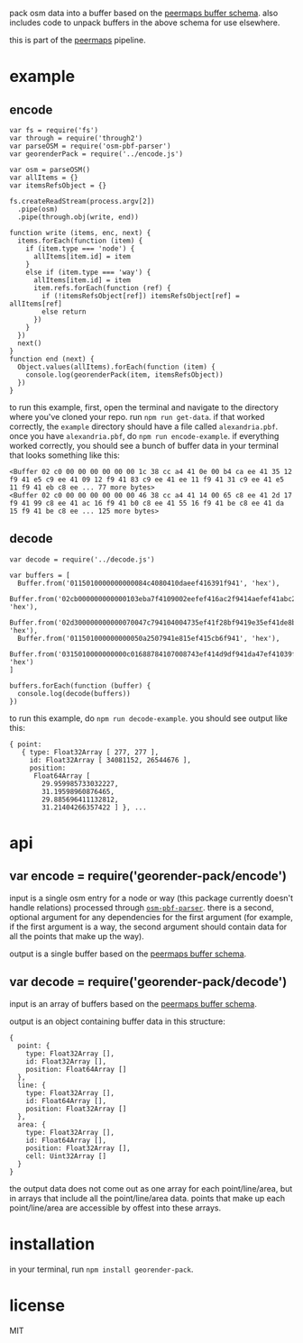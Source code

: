 pack osm data into a buffer based on the [peermaps buffer
schema](https://github.com/peermaps/docs/blob/master/bufferschema.md). also includes
code to unpack buffers in the above schema for use elsewhere.

this is part of the [peermaps](https://github.com/peermaps/) pipeline.

# example

## encode

```
var fs = require('fs')
var through = require('through2')
var parseOSM = require('osm-pbf-parser')
var georenderPack = require('../encode.js')
 
var osm = parseOSM()
var allItems = {}
var itemsRefsObject = {}

fs.createReadStream(process.argv[2])
  .pipe(osm)
  .pipe(through.obj(write, end))

function write (items, enc, next) {
  items.forEach(function (item) {
    if (item.type === 'node') {
      allItems[item.id] = item
    }
    else if (item.type === 'way') {
      allItems[item.id] = item
      item.refs.forEach(function (ref) {
        if (!itemsRefsObject[ref]) itemsRefsObject[ref] = allItems[ref]
        else return
      })
    }
  })
  next()
}
function end (next) {
  Object.values(allItems).forEach(function (item) {
    console.log(georenderPack(item, itemsRefsObject))
  })
}
```

to run this example, first, open the terminal and navigate to the directory where you've cloned your
repo. run `npm run get-data`. if that worked correctly, the `example` directory should have a file called `alexandria.pbf`. once you have `alexandria.pbf`, do `npm run encode-example`. if everything worked correctly, you should see a bunch of buffer data in your terminal that looks something like this:

```
<Buffer 02 c0 00 00 00 00 00 00 1c 38 cc a4 41 0e 00 b4 ca ee 41 35 12 f9 41 e5 c9 ee 41 09 12 f9 41 83 c9 ee 41 ee 11 f9 41 31 c9 ee 41 e5 11 f9 41 eb c8 ee ... 77 more bytes>
<Buffer 02 c0 00 00 00 00 00 00 46 38 cc a4 41 14 00 65 c8 ee 41 2d 17 f9 41 99 c8 ee 41 ac 16 f9 41 b0 c8 ee 41 55 16 f9 41 be c8 ee 41 da 15 f9 41 be c8 ee ... 125 more bytes>
```

## decode

```
var decode = require('../decode.js')

var buffers = [
  Buffer.from('0115010000000000084c4080410daeef416391f941', 'hex'),
  Buffer.from('02cb000000000000103eba7f4109002eefef416ac2f9414aefef41abc2f9417cefef4117c3f941bef0ef41bdc5f9412cf1ef419cc6f94160f1ef41ecc6f94127f2ef4104c8f94139f2ef412dc8f94101f3ef41f0c9f941', 'hex'),
  Buffer.from('02d300000000000070047c794104004735ef41f28bf9419e35ef41de8bf9410636ef41b08bf9414b36ef41908bf941', 'hex'),
  Buffer.from('011501000000000050a2507941e815ef415cb6f941', 'hex'),
  Buffer.from('0315010000000000c01688784107008743ef414d9df941da47ef41039ff9418e48ef41df9df9415746ef41499df9412944ef413b9cf9411344ef41b39cf9418743ef414d9df9410400010006000500050004000300030002000100010005000300000000000000', 'hex')
]

buffers.forEach(function (buffer) {
  console.log(decode(buffers))
})
```

to run this example, do `npm run decode-example`. you should see output like
this:

```
{ point:
   { type: Float32Array [ 277, 277 ],
     id: Float32Array [ 34081152, 26544676 ],
     position:
      Float64Array [
        29.959985733032227,
        31.19598960876465,
        29.885696411132812,
        31.21404266357422 ] }, ...
```

# api

## var encode = require('georender-pack/encode')

input is a single osm entry for a node or way (this package currently doesn't handle relations)
processed through
[`osm-pbf-parser`](https://www.npmjs.com/package/osm-pbf-parser). there is a
second, optional argument for any dependencies for the first argument (for
example, if the first argument is a way, the second argument should contain data
for all the points that make up the way).

output is a single buffer based on the [peermaps buffer
schema](https://github.com/peermaps/docs/blob/master/bufferschema.md).

## var decode = require('georender-pack/decode')

input is an array of buffers based on the [peermaps buffer
schema](https://github.com/peermaps/docs/blob/master/bufferschema.md).

output is an object containing buffer data in this structure:

```
{
  point: {
    type: Float32Array [],
    id: Float32Array [],
    position: Float64Array []
  },
  line: {
    type: Float32Array [],
    id: Float64Array [],
    position: Float32Array []
  },
  area: {
    type: Float32Array [],
    id: Float64Array [],
    position: Float32Array [],
    cell: Uint32Array []
  }
}
```

the output data does not come out as one array for each point/line/area, but in arrays that
include all the point/line/area data. points that make up each point/line/area are accessible
by offest into these arrays.

# installation

in your terminal, run `npm install georender-pack`.


# license

MIT

